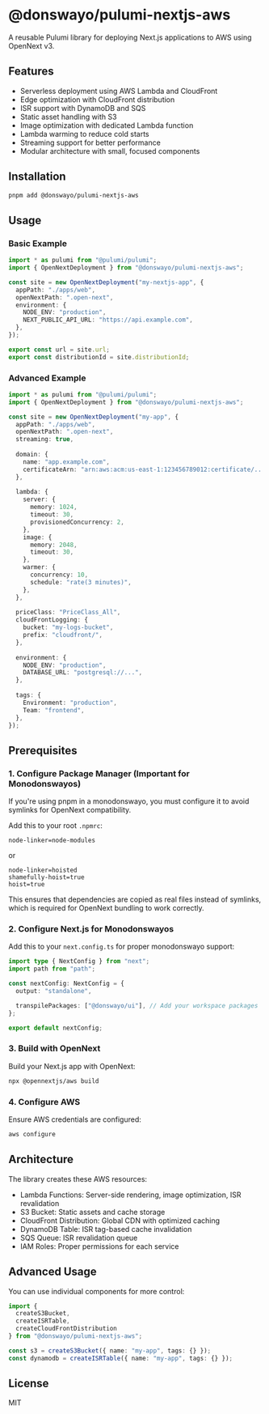 # @donswayo/pulumi-nextjs-aws

A reusable Pulumi library for deploying Next.js applications to AWS using OpenNext v3.

## Features

- Serverless deployment using AWS Lambda and CloudFront
- Edge optimization with CloudFront distribution
- ISR support with DynamoDB and SQS
- Static asset handling with S3
- Image optimization with dedicated Lambda function
- Lambda warming to reduce cold starts
- Streaming support for better performance
- Modular architecture with small, focused components

## Installation

```bash
pnpm add @donswayo/pulumi-nextjs-aws
```

## Usage

### Basic Example

```typescript
import * as pulumi from "@pulumi/pulumi";
import { OpenNextDeployment } from "@donswayo/pulumi-nextjs-aws";

const site = new OpenNextDeployment("my-nextjs-app", {
  appPath: "./apps/web",
  openNextPath: ".open-next",
  environment: {
    NODE_ENV: "production",
    NEXT_PUBLIC_API_URL: "https://api.example.com",
  },
});

export const url = site.url;
export const distributionId = site.distributionId;
```

### Advanced Example

```typescript
import * as pulumi from "@pulumi/pulumi";
import { OpenNextDeployment } from "@donswayo/pulumi-nextjs-aws";

const site = new OpenNextDeployment("my-app", {
  appPath: "./apps/web",
  openNextPath: ".open-next",
  streaming: true,
  
  domain: {
    name: "app.example.com",
    certificateArn: "arn:aws:acm:us-east-1:123456789012:certificate/...",
  },
  
  lambda: {
    server: {
      memory: 1024,
      timeout: 30,
      provisionedConcurrency: 2,
    },
    image: {
      memory: 2048,
      timeout: 30,
    },
    warmer: {
      concurrency: 10,
      schedule: "rate(3 minutes)",
    },
  },
  
  priceClass: "PriceClass_All",
  cloudFrontLogging: {
    bucket: "my-logs-bucket",
    prefix: "cloudfront/",
  },
  
  environment: {
    NODE_ENV: "production",
    DATABASE_URL: "postgresql://...",
  },
  
  tags: {
    Environment: "production",
    Team: "frontend",
  },
});
```

## Prerequisites

### 1. Configure Package Manager (Important for Monodonswayos)

If you're using pnpm in a monodonswayo, you must configure it to avoid symlinks for OpenNext compatibility.

Add this to your root `.npmrc`:
```
node-linker=node-modules
```

or 

```
node-linker=hoisted
shamefully-hoist=true
hoist=true
```

This ensures that dependencies are copied as real files instead of symlinks, which is required for OpenNext bundling to work correctly.

### 2. Configure Next.js for Monodonswayos

Add this to your `next.config.ts` for proper monodonswayo support:
```typescript
import type { NextConfig } from "next";
import path from "path";

const nextConfig: NextConfig = {
  output: "standalone",

  transpilePackages: ["@donswayo/ui"], // Add your workspace packages
};

export default nextConfig;
```

### 3. Build with OpenNext

Build your Next.js app with OpenNext:
```bash
npx @opennextjs/aws build
```

### 4. Configure AWS

Ensure AWS credentials are configured:
```bash
aws configure
```

## Architecture

The library creates these AWS resources:

- Lambda Functions: Server-side rendering, image optimization, ISR revalidation
- S3 Bucket: Static assets and cache storage
- CloudFront Distribution: Global CDN with optimized caching
- DynamoDB Table: ISR tag-based cache invalidation
- SQS Queue: ISR revalidation queue
- IAM Roles: Proper permissions for each service

## Advanced Usage

You can use individual components for more control:

```typescript
import { 
  createS3Bucket, 
  createISRTable,
  createCloudFrontDistribution 
} from "@donswayo/pulumi-nextjs-aws";

const s3 = createS3Bucket({ name: "my-app", tags: {} });
const dynamodb = createISRTable({ name: "my-app", tags: {} });
```

## License

MIT